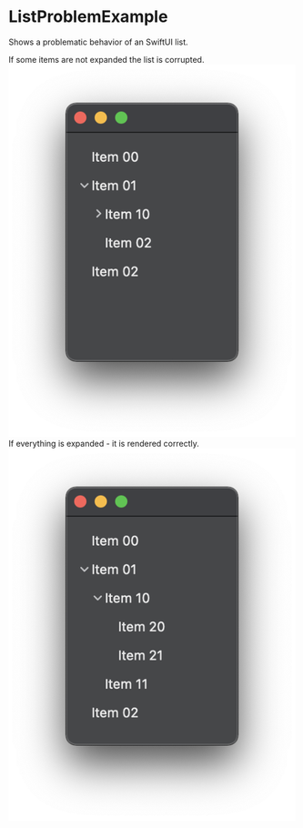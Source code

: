 # ListProblemExample
Shows a problematic behavior of an SwiftUI list.

If some items are not expanded the list is corrupted.
![Screenshot 1](images/Screenshot1.png)
If everything is expanded - it is rendered correctly.
![Screenshot 2](images/Screenshot2.png)
